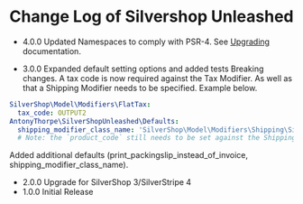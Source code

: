 # Change Log of Silvershop Unleashed

* 4.0.0 Updated Namespaces to comply with PSR-4.  See [Upgrading](docs/en/upgrading.md) documentation.

* 3.0.0 Expanded default setting options and added tests
Breaking changes.  A tax code is now required against the Tax Modifier.  As well as that a Shipping Modifier needs to be specified.  Example below.
```yaml
SilverShop\Model\Modifiers\FlatTax:
  tax_code: OUTPUT2
AntonyThorpe\SilverShopUnleashed\Defaults:
  shipping_modifier_class_name: 'SilverShop\Model\Modifiers\Shipping\Simple'
  # Note: the `product_code` still needs to be set against the Shipping Modifier
```
Added additional defaults (print_packingslip_instead_of_invoice, shipping_modifier_class_name).
* 2.0.0 Upgrade for SilverShop 3/SilverStripe 4
* 1.0.0 Initial Release
